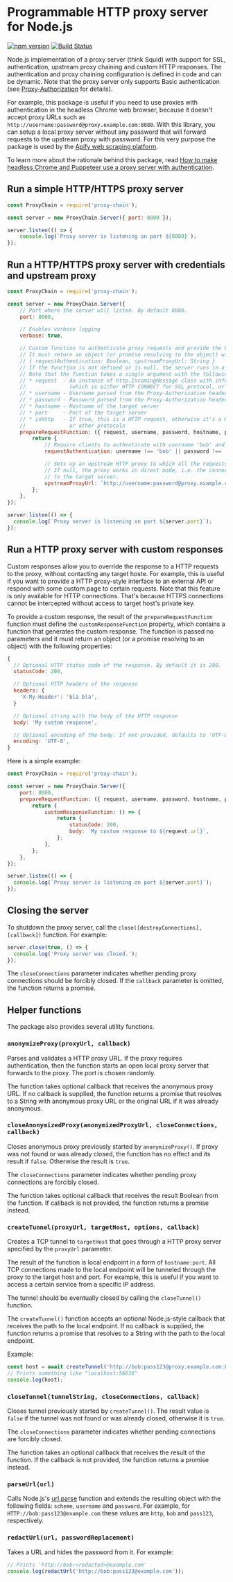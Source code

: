# Programmable HTTP proxy server for Node.js

[![npm version](https://badge.fury.io/js/proxy-chain.svg)](http://badge.fury.io/js/proxy-chain)
[![Build Status](https://travis-ci.org/apifytech/proxy-chain.svg)](https://travis-ci.org/apifytech/proxy-chain)

Node.js implementation of a proxy server (think Squid) with support for SSL, authentication, upstream proxy chaining
and custom HTTP responses.
The authentication and proxy chaining configuration is defined in code and can be dynamic.
Note that the proxy server only supports Basic authentication
(see [Proxy-Authorization](https://developer.mozilla.org/en-US/docs/Web/HTTP/Headers/Proxy-Authorization) for details).

For example, this package is useful if you need to use proxies with authentication
in the headless Chrome web browser, because it doesn't accept proxy URLs such as `http://username:password@proxy.example.com:8080`.
With this library, you can setup a local proxy server without any password
that will forward requests to the upstream proxy with password.
For this very purpose the package is used by the [Apify web scraping platform](https://www.apify.com).

To learn more about the rationale behind this package,
read [How to make headless Chrome and Puppeteer use a proxy server with authentication](https://medium.com/@jancurn/how-to-make-headless-chrome-and-puppeteer-use-a-proxy-server-with-authentication-249a21a79212).


## Run a simple HTTP/HTTPS proxy server

```javascript
const ProxyChain = require('proxy-chain');

const server = new ProxyChain.Server({ port: 8000 });

server.listen(() => {
    console.log(`Proxy server is listening on port ${8000}`);
});
```

## Run a HTTP/HTTPS proxy server with credentials and upstream proxy

```javascript
const ProxyChain = require('proxy-chain');

const server = new ProxyChain.Server({
    // Port where the server will listen. By default 8000.
    port: 8000,

    // Enables verbose logging
    verbose: true,

    // Custom function to authenticate proxy requests and provide the URL to chained upstream proxy.
    // It must return an object (or promise resolving to the object) with following form:
    // { requestAuthentication: Boolean, upstreamProxyUrl: String }
    // If the function is not defined or is null, the server runs in a simple mode.
    // Note that the function takes a single argument with the following properties:
    // * request  - An instance of http.IncomingMessage class with information about the client request
    //              (which is either HTTP CONNECT for SSL protocol, or other HTTP request)
    // * username - Username parsed from the Proxy-Authorization header. Might be empty string.
    // * password - Password parsed from the Proxy-Authorization header. Might be empty string.
    // * hostname - Hostname of the target server
    // * port     - Port of the target server
    // * isHttp   - If true, this is a HTTP request, otherwise it's a HTTP CONNECT tunnel for SSL
    //              or other protocols
    prepareRequestFunction: ({ request, username, password, hostname, port, isHttp }) => {
        return {
            // Require clients to authenticate with username 'bob' and password 'TopSecret'
            requestAuthentication: username !== 'bob' || password !== 'TopSecret',

            // Sets up an upstream HTTP proxy to which all the requests are forwarded.
            // If null, the proxy works in direct mode, i.e. the connection is forwarded directly
            // to the target server.
            upstreamProxyUrl: `http://username:password@proxy.example.com:3128`,
        };
    },
});

server.listen(() => {
  console.log(`Proxy server is listening on port ${server.port}`);
});
```

## Run a HTTP proxy server with custom responses

Custom responses allow you to override the response to a HTTP requests to the proxy, without contacting any target hoste.
For example, this is useful if you want to provide a HTTP proxy-style interface
to an external API or respond with some custom page to certain requests.
Note that this feature is only available for HTTP connections. That's because HTTPS
connections cannot be intercepted without access to target host's private key.

To provide a custom response, the result of the `prepareRequestFunction` function must
define the `customResponseFunction` property, which contains a function that generates the custom response.
The function is passed no parameters and it must return an object (or a promise resolving to an object)
with the following properties:

```javascript
{
  // Optional HTTP status code of the response. By default it is 200.
  statusCode: 200,

  // Optional HTTP headers of the response
  headers: {
    'X-My-Header': 'bla bla',
  }

  // Optional string with the body of the HTTP response
  body: 'My custom response',

  // Optional encoding of the body. If not provided, defaults to 'UTF-8'
  encoding: 'UTF-8',
}
```

Here is a simple example:

```javascript
const ProxyChain = require('proxy-chain');

const server = new ProxyChain.Server({
    port: 8000,
    prepareRequestFunction: ({ request, username, password, hostname, port, isHttp }) => {
        return {
            customResponseFunction: () => {
                return {
                    statusCode: 200,
                    body: `My custom response to ${request.url}`,
                };
            },
        };
    },
});

server.listen(() => {
  console.log(`Proxy server is listening on port ${server.port}`);
});
```

## Closing the server

To shutdown the proxy server, call the `close([destroyConnections], [callback])` function. For example:

```javascript
server.close(true, () => {
  console.log('Proxy server was closed.');
});
```

The `closeConnections` parameter indicates whether pending proxy connections should be forcibly closed.
If the `callback` parameter is omitted, the function returns a promise.


## Helper functions

The package also provides several utility functions.


### `anonymizeProxy(proxyUrl, callback)`

Parses and validates a HTTP proxy URL. If the proxy requires authentication,
then the function starts an open local proxy server that forwards to the proxy.
The port is chosen randomly.

The function takes optional callback that receives the anonymous proxy URL.
If no callback is supplied, the function returns a promise that resolves to a String with
anonymous proxy URL or the original URL if it was already anonymous.


### `closeAnonymizedProxy(anonymizedProxyUrl, closeConnections, callback)`

Closes anonymous proxy previously started by `anonymizeProxy()`.
If proxy was not found or was already closed, the function has no effect
and its result if `false`. Otherwise the result is `true`.

The `closeConnections` parameter indicates whether pending proxy connections are forcibly closed.

The function takes optional callback that receives the result Boolean from the function.
If callback is not provided, the function returns a promise instead.

### `createTunnel(proxyUrl, targetHost, options, callback)`

Creates a TCP tunnel to `targetHost` that goes through a HTTP proxy server
specified by the `proxyUrl` parameter.

The result of the function is local endpoint in a form of `hostname:port`.
All TCP connections made to the local endpoint will be tunneled through the proxy to the target host and port.
For example, this is useful if you want to access a certain service from a specific IP address.

The tunnel should be eventually closed by calling the `closeTunnel()` function.

The `createTunnel()` function accepts an optional Node.js-style callback that receives the path to the local endpoint.
If no callback is supplied, the function returns a promise that resolves to a String with
the path to the local endpoint.

Example:

```javascript
const host = await createTunnel('http://bob:pass123@proxy.example.com:8000', 'service.example.com:356');
// Prints something like "localhost:56836"
console.log(host);
```

### `closeTunnel(tunnelString, closeConnections, callback)`

Closes tunnel previously started by `createTunnel()`.
The result value is `false` if the tunnel was not found or was already closed, otherwise it is `true`.

The `closeConnections` parameter indicates whether pending connections are forcibly closed.

The function takes an optional callback that receives the result of the function.
If the callback is not provided, the function returns a promise instead.

### `parseUrl(url)`

Calls Node.js's [url.parse](https://nodejs.org/docs/latest/api/url.html#url_url_parse_urlstring_parsequerystring_slashesdenotehost)
function and extends the resulting object with the following fields: `scheme`, `username` and `password`.
For example, for `HTTP://bob:pass123@example.com` these values are
`http`, `bob` and `pass123`, respectively.


### `redactUrl(url, passwordReplacement)`

Takes a URL and hides the password from it. For example:

```javascript
// Prints 'http://bob:<redacted>@example.com'
console.log(redactUrl('http://bob:pass123@example.com'));
```
